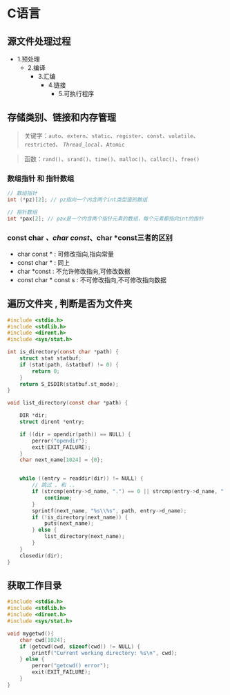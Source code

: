 # C语言

## 源文件处理过程

- 1.预处理
  - 2.编译
    - 3.汇编
      - 4.链接
        - 5.可执行程序
## 存储类别、链接和内存管理

> 关键字：`auto`、`extern`、`static`、`register`、`const`、`volatile`、`restricted`、
_`Thread_local`、_`Atomic`

> 函数：`rand()`、`srand()`、`time()`、`malloc()`、`calloc()`、`free()`



### 数组指针 和 指针数组

``` C
// 数组指针
int (*pz)[2]; // pz指向一个内含两个int类型值的数组

// 指针数组
int *pax[2]; // pax是一个内含两个指针元素的数组，每个元素都指向int的指针
```

### const char *、char const*、char *const三者的区别

- char const * : 可修改指向,指向常量
- const char * : 同上
- char *const : 不允许修改指向,可修改数据
- const char * const s : 不可修改指向,不可修改指向数据

## 遍历文件夹 , 判断是否为文件夹

``` C
#include <stdio.h>
#include <stdlib.h>
#include <dirent.h>
#include <sys/stat.h>

int is_directory(const char *path) {
    struct stat statbuf;
    if (stat(path, &statbuf) != 0) {
        return 0;
    }
    return S_ISDIR(statbuf.st_mode);
}

void list_directory(const char *path) {

    DIR *dir;
    struct dirent *entry;

    if ((dir = opendir(path)) == NULL) {
        perror("opendir");
        exit(EXIT_FAILURE);
    }
    char next_name[1024] = {0};


    while ((entry = readdir(dir)) != NULL) {
        // 跳过 . 和 ..
        if (strcmp(entry->d_name, ".") == 0 || strcmp(entry->d_name, "..") == 0) {
            continue;
        }
        sprintf(next_name, "%s\\%s", path, entry->d_name);
        if (!is_directory(next_name)) {
            puts(next_name);
        } else {
            list_directory(next_name);
        }
    }
    closedir(dir);
}

```

## 获取工作目录

``` C 
#include <stdio.h>
#include <stdlib.h>
#include <dirent.h>
#include <sys/stat.h>

void mygetwd(){
    char cwd[1024];
    if (getcwd(cwd, sizeof(cwd)) != NULL) {
        printf("Current working directory: %s\n", cwd);
    } else {
        perror("getcwd() error");
        exit(EXIT_FAILURE);
    }
}
```
